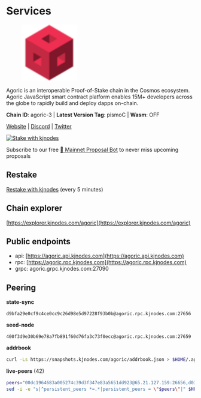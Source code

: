 # Services

<figure><img src="https://raw.githubusercontent.com/kj89/cosmos-images/main/logos/agoric.png" width="150" alt=""><figcaption></figcaption></figure>

Agoric is an interoperable Proof-of-Stake chain in the Cosmos ecosystem.  Agoric JavaScript smart contract platform enables 15M+ developers across the  globe to rapidly build and deploy dapps on-chain.

**Chain ID**: agoric-3 | **Latest Version Tag**: pismoC | **Wasm**: OFF

[Website](https://agoric.com) | [Discord](https://discord.com/invite/qDW8DRes4s) | [Twitter](https://twitter.com/agoric)

[![Stake with kjnodes](https://i.ibb.co/cr44Q8j/button-stake-with-kjnodes.png)](https://restake.app/agoric/agoricvaloper1ku5sm2twlsywdrp4wz3kfwgyrtqtp0lpr3nvk8)

Subscribe to our free [🤖 Mainnet Proposal Bot](https://t.me/kjnodes_proposal_bot) to never miss upcoming proposals

## Restake

[Restake with kjnodes](https://restake.app/agoric/agoricvaloper1ku5sm2twlsywdrp4wz3kfwgyrtqtp0lpr3nvk8) (every 5 minutes)
## Chain explorer
[https://explorer.kjnodes.com/agoric](https://explorer.kjnodes.com/agoric)

## Public endpoints

* api: [https://agoric.api.kjnodes.com](https://agoric.api.kjnodes.com)
* rpc: [https://agoric.rpc.kjnodes.com](https://agoric.rpc.kjnodes.com)
* grpc: agoric.grpc.kjnodes.com:27090

## Peering

**state-sync**

```text
d9bfa29e0cf9c4ce0cc9c26d98e5d97228f93b0b@agoric.rpc.kjnodes.com:27656
```

**seed-node**

```text
400f3d9e30b69e78a7fb891f60d76fa3c73f0ecc@agoric.rpc.kjnodes.com:27659
```

**addrbook**
```bash
curl -Ls https://snapshots.kjnodes.com/agoric/addrbook.json > $HOME/.agoric/config/addrbook.json
```

**live-peers** (42)
```bash
peers="00dc1964683a005274c39d3f347e83a5651dd923@65.21.127.159:26656,d03a9974f14ae380fdb7caf46ec71ce5278f0356@34.72.231.9:26656,71bd0265037393f31ee9947a8e32fa494e51b637@135.181.218.98:26656,78f72b8024fb5316e3daa525dd42c143b15dd187@138.201.63.42:26666,853f52516e409ef3ec4921767abd02b151f5ecb7@146.59.81.23:26661,47c35c8137ad2098e0b2a79077fea93a530034d8@185.144.83.130:26656,2aedd7163a8ee725507e461b13fb90c091ee1c42@128.0.51.32:26656,1c9a5b1d34b9e6f184b2dcb18ed068cf0c282e50@51.79.98.163:26656,d9bfa29e0cf9c4ce0cc9c26d98e5d97228f93b0b@65.109.88.38:27656,0464c8dded70d01f5ab50a8d6047a6b27ddf2ccd@84.244.95.232:26656,f095bb53006ebddcbbf29c8df70dddcba6419e36@142.93.145.13:26656,ee0ce8e2f964191564fd766daa8825ee2b02e697@18.179.198.198:26656,9837ffb0e6efb898b55e02f53005b95a727f32d1@18.142.177.75:26656,1312bbbd4ed1e58b9e4eb1d7788187a4607915e9@165.22.199.234:26060,ca4c3b9d0cf78d934a3b972c328db2e4a9a66c42@64.32.40.114:26656,0f642db2770d4dd3e0d030b2f14f1365e40f3b38@82.100.58.101:26657,a38a30c1dd31f63be2befd40b82964b215c3c288@165.22.251.28:26656,fc5d5569cffd802c73f91df3fbe7f829e0bf132d@35.75.235.53:26656,711f6f36a6ec3924b6d721de6adce604092e59f2@116.202.226.169:26656,0837c0dac0bb15e79e64207bb0fa5a9a6fa42ad4@178.62.116.62:26656,aede0d57cd77051cf1270675fa770c22e8074501@64.32.40.117:26656,16f2ad1b7f154d6f8751c0ab7453e24f32ee8db3@95.217.45.52:26656,6ba72731d54ded6d012fa7b02ae46e0c214b1e07@5.75.230.116:26656,8880e10d956bff921ef928794dcadcc22c7087b4@51.91.218.186:26656,9e673680df593d841b0e09c49f87409654d84ae9@95.217.202.49:37656,9ed68bef54712b46713ac755ab7a6e7ad30694ef@192.99.44.79:14456,aea83f0d95f3732c700c7fd22f4afdf68f53e538@143.198.100.136:26656,37933cb8069e22554e454294d529eddb0fdae145@52.56.185.212:26656,44476201c6e8610b194e75e4c7993ad6d54a1db8@51.91.70.90:29656,875f8b359148f0d2a4bb501f8ae8a0cd4560bff3@161.97.153.219:26656,abc62ded9142361bd9832282242a53611785ffcd@51.81.109.109:26656,03c7d68a1433dde6db1acbbdf98712609843cc8f@161.97.187.189:36656,ebc272824924ea1a27ea3183dd0b9ba713494f83@195.3.220.135:27106,b8701af626159c0aac2d47b6009ce22988c32813@14.224.158.246:26656,d56af8cb0716909f9b804e7dec8c1d34ae4eed16@65.108.142.81:26676,f8ff12a774770fea36beadb303ccffc86863c6ec@65.109.69.59:14456,63bd6649f80362ce513027d99ef32c826fdbd259@45.9.62.136:26656,23fd78b96fc7f17b47fc4a0d442b0ec53faebd88@157.90.91.20:12656,8c30ee29afc4b77cf98222edcc3fe823cf1e8306@195.201.106.244:26656,e70955351f601ea5be9a9bf41032949a777f31b3@207.244.255.229:10003,48bcde0bccc02079fe07310b939ce814f36dfdd2@18.162.111.170:26656,f23a7b7610843cb8d4a6f1f6a44d08926ea86e6d@195.14.6.2:26015"
sed -i -e "s|^persistent_peers *=.*|persistent_peers = \"$peers\"|" $HOME/.agoric/config/config.toml
```
